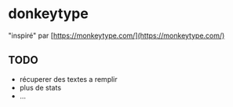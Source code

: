 # donkeytype

"inspiré" par [https://monkeytype.com/](https://monkeytype.com/)

## TODO

- récuperer des textes a remplir
- plus de stats
- ...
